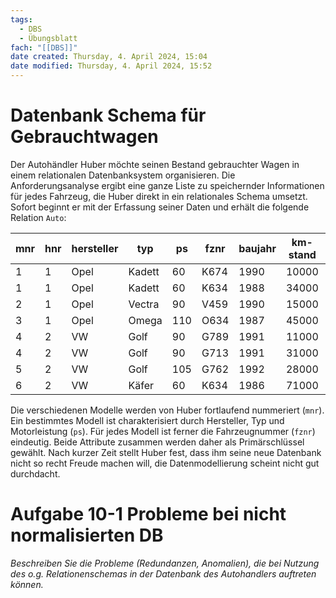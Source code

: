 ```yaml
---
tags:
  - DBS
  - Übungsblatt
fach: "[[DBS]]"
date created: Thursday, 4. April 2024, 15:04
date modified: Thursday, 4. April 2024, 15:52
---
```

# Datenbank Schema für Gebrauchtwagen

Der Autohändler Huber möchte seinen Bestand gebrauchter Wagen in einem relationalen Datenbanksystem organisieren. Die Anforderungsanalyse ergibt eine ganze Liste zu speichernder Informationen für jedes Fahrzeug, die Huber direkt in ein relationales Schema umsetzt. Sofort beginnt er mit der Erfassung seiner Daten und erhält die folgende Relation `Auto`:

| mnr | hnr | hersteller | typ    | ps | fznr | baujahr | km-stand | n-preis | h-preis | ek-preis |
|-----|-----|------------|--------|----|------|---------|----------|---------|---------|----------|
| 1   | 1   | Opel       | Kadett | 60 | K674 | 1990    | 10000    | 18000   | 13000   | 12000    |
| 1   | 1   | Opel       | Kadett | 60 | K634 | 1988    | 34000    | 18000   | 12000   | 9000     |
| 2   | 1   | Opel       | Vectra | 90 | V459 | 1990    | 15000    | 25000   | 18000   | 17000    |
| 3   | 1   | Opel       | Omega  | 110| O634 | 1987    | 45000    | 30000   | 22000   | 15000    |
| 4   | 2   | VW         | Golf   | 90 | G789 | 1991    | 11000    | 25000   | 21000   | 16000    |
| 4   | 2   | VW         | Golf   | 90 | G713 | 1991    | 31000    | 25000   | 16000   | 13000    |
| 5   | 2   | VW         | Golf   | 105| G762 | 1992    | 28000    | 28000   | 19000   | 17000    |
| 6   | 2   | VW         | Käfer  | 60 | K634 | 1986    | 71000    | 19000   | 10000   | 8000     |

Die verschiedenen Modelle werden von Huber fortlaufend nummeriert (`mnr`). Ein bestimmtes Modell ist charakterisiert durch Hersteller, Typ und Motorleistung (`ps`). Für jedes Modell ist ferner die Fahrzeugnummer (`fznr`) eindeutig. Beide Attribute zusammen werden daher als Primärschlüssel gewählt. Nach kurzer Zeit stellt Huber fest, dass ihm seine neue Datenbank nicht so recht Freude machen will, die Datenmodellierung scheint nicht gut durchdacht.


# Aufgabe 10-1 **Probleme bei nicht normalisierten DB**

*Beschreiben Sie die Probleme (Redundanzen, Anomalien), die bei Nutzung des o.g. Relationenschemas in der Datenbank des Autohandlers auftreten können.*